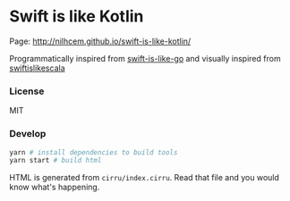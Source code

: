 
# Swift is like Kotlin

Page: http://nilhcem.github.io/swift-is-like-kotlin/

Programmatically inspired from [swift-is-like-go](https://github.com/jiyinyiyong/swift-is-like-go) and visually inspired from [swiftislikescala](https://github.com/leverich/swiftislikescala)

### License

MIT

### Develop

```bash
yarn # install dependencies to build tools
yarn start # build html
```

HTML is generated from `cirru/index.cirru`.
Read that file and you would know what's happening.
